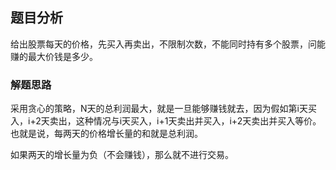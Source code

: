 ## 题目分析

给出股票每天的价格，先买入再卖出，不限制次数，不能同时持有多个股票，问能赚的最大价钱是多少。

### 解题思路

采用贪心的策略，N天的总利润最大，就是一旦能够赚钱就去，因为假如第i天买入，i+2天卖出，这种情况与i天买入，i+1天卖出并买入，i+2天卖出并买入等价。也就是说，每两天的价格增长量的和就是总利润。

如果两天的增长量为负（不会赚钱），那么就不进行交易。
